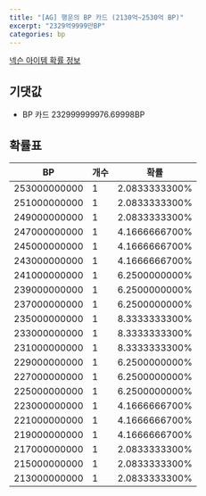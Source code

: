 ```yaml
---
title: "[AG] 행운의 BP 카드 (2130억~2530억 BP)"
excerpt: "2329억9999만BP"
categories: bp
---
```

[넥슨 아이템 확률 정보](http://iteminfo.nexon.com/probability/fo4?sn=7271)

## 기댓값
  - BP 카드 232999999976.69998BP

## 확률표

|BP|개수|확률|
|---|---|---|
|253000000000|1|2.0833333300%|
|251000000000|1|2.0833333300%|
|249000000000|1|2.0833333300%|
|247000000000|1|4.1666666700%|
|245000000000|1|4.1666666700%|
|243000000000|1|4.1666666700%|
|241000000000|1|6.2500000000%|
|239000000000|1|6.2500000000%|
|237000000000|1|6.2500000000%|
|235000000000|1|8.3333333300%|
|233000000000|1|8.3333333300%|
|231000000000|1|8.3333333300%|
|229000000000|1|6.2500000000%|
|227000000000|1|6.2500000000%|
|225000000000|1|6.2500000000%|
|223000000000|1|4.1666666700%|
|221000000000|1|4.1666666700%|
|219000000000|1|4.1666666700%|
|217000000000|1|2.0833333300%|
|215000000000|1|2.0833333300%|
|213000000000|1|2.0833333300%|
